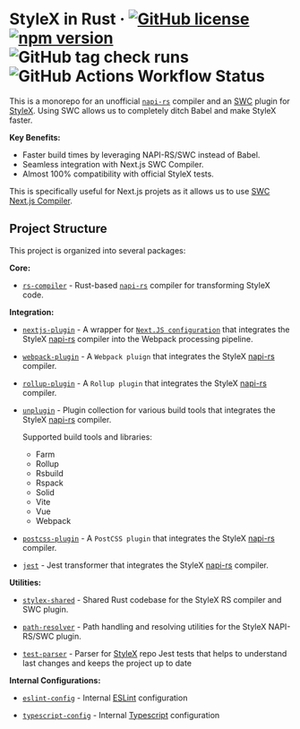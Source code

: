 # StyleX in Rust &middot; [![GitHub license](https://img.shields.io/badge/license-MIT-green.svg)](https://github.com/Dwlad90/stylex-swc-plugin/blob/develop/LICENSE) [![npm version](https://img.shields.io/npm/v/@stylexswc/rs-compiler.svg?style=flat)](https://www.npmjs.com/package/@stylexswc/rs-compiler) ![GitHub tag check runs](https://img.shields.io/github/check-runs/Dwlad90/stylex-swc-plugin/0.6.3?label=Release%20status) ![GitHub Actions Workflow Status](https://img.shields.io/github/actions/workflow/status/Dwlad90/stylex-swc-plugin/pr-validation.yml?branch=develop&label=Project%20Health)

This is a monorepo for an unofficial [`napi-rs`](https://napi.rs/) compiler and
an [SWC](https://swc.rs/) plugin for
[StyleX](https://github.com/facebook/stylex). Using SWC allows us to completely
ditch Babel and make StyleX faster.

**Key Benefits:**

* Faster build times by leveraging NAPI-RS/SWC instead of Babel.
* Seamless integration with Next.js SWC Compiler.
* Almost 100% compatibility with official StyleX tests.

This is specifically useful for Next.js projets as it allows us to use
[SWC Next.js Compiler](https://nextjs.org/docs/architecture/nextjs-compiler).

## Project Structure

This project is organized into several packages:

**Core:**

* [`rs-compiler`](./crates/stylex-rs-compiler) -
  Rust-based [`napi-rs`](https://napi.rs/) compiler for transforming StyleX code.

**Integration:**

* [`nextjs-plugin`](./packages/nextjs-plugin) -
  A wrapper for [`Next.JS configuration`](https://nextjs.org/docs/app/api-reference/next-config-js) that integrates the StyleX [napi-rs](https://napi.rs/) compiler into the Webpack processing pipeline.

* [`webpack-plugin`](./packages/webpack-plugin) -
  A `Webpack pluign` that integrates the StyleX
  [napi-rs](https://napi.rs/) compiler.

* [`rollup-plugin`](./packages/rollup-plugin) -
  A `Rollup plugin` that integrates the StyleX [napi-rs](https://napi.rs/)
  compiler.

* [`unplugin`](./packages/unplugin) -
  Plugin collection for various build tools that integrates the StyleX [napi-rs](https://napi.rs/)
  compiler.

  Supported build tools and libraries:

  * Farm
  * Rollup
  * Rsbuild
  * Rspack
  * Solid
  * Vite
  * Vue
  * Webpack

* [`postcss-plugin`](./packages/postcss-plugin) - A `PostCSS plugin` that integrates the StyleX [napi-rs](https://napi.rs/) compiler.

* [`jest`](./packages/jest) - Jest transformer that integrates the StyleX [napi-rs](https://napi.rs/) compiler.

**Utilities:**

* [`stylex-shared`](./crates/stylex-shared) -
 Shared Rust codebase for the StyleX RS compiler and SWC plugin.

* [`path-resolver`](./crates/stylex-path-resolver) -
   Path handling and resolving utilities for the StyleX NAPI-RS/SWC plugin.

* [`test-parser`](./crates/stylex-test-parser) -
  Parser for [StyleX](https://github.com/facebook/stylex) repo Jest tests that
  helps to understand last changes and keeps the project up to date

**Internal Configurations:**

* [`eslint-config`](./packages/eslint-config) -
  Internal [ESLint](https://eslint.org/) configuration

* [`typescript-config`](./packages/typescript-config) -
  Internal
  [Typescript](https://www.typescriptlang.org/docs/handbook/tsconfig-json.htm)
  configuration